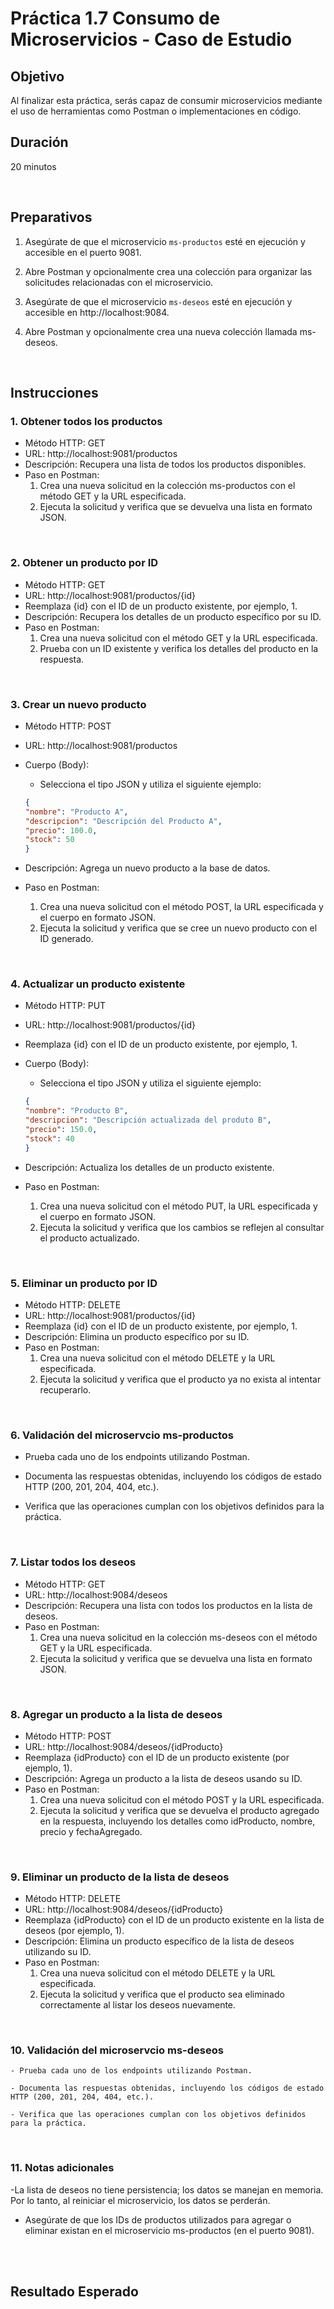 # Práctica 1.7 Consumo de Microservicios - Caso de Estudio

## Objetivo
Al finalizar esta práctica, serás capaz de consumir microservicios mediante el uso de herramientas como Postman o implementaciones en código.  

## Duración
20 minutos

<br/>

## Preparativos

1. Asegúrate de que el microservicio `ms-productos` esté en ejecución y accesible en el puerto 9081.

2. Abre Postman y opcionalmente crea una colección para organizar las solicitudes relacionadas con el microservicio.

3. Asegúrate de que el microservicio `ms-deseos` esté en ejecución y accesible en http://localhost:9084.

4. Abre Postman y opcionalmente crea una nueva colección llamada ms-deseos.

<br/>

## Instrucciones 

### 1. Obtener todos los productos

- Método HTTP: GET
- URL: http://localhost:9081/productos
- Descripción: Recupera una lista de todos los productos disponibles.
- Paso en Postman:
    1. Crea una nueva solicitud en la colección ms-productos con el método GET y la URL especificada.
    2. Ejecuta la solicitud y verifica que se devuelva una lista en formato JSON.

<br/>

### 2. Obtener un producto por ID
- Método HTTP: GET
- URL: http://localhost:9081/productos/{id}
- Reemplaza {id} con el ID de un producto existente, por ejemplo, 1.
- Descripción: Recupera los detalles de un producto específico por su ID.
- Paso en Postman:
    1. Crea una nueva solicitud con el método GET y la URL especificada.
    2. Prueba con un ID existente y verifica los detalles del producto en la respuesta.

<br/>

### 3. Crear un nuevo producto
- Método HTTP: POST
- URL: http://localhost:9081/productos
- Cuerpo (Body):
    - Selecciona el tipo JSON y utiliza el siguiente ejemplo:
    ```json
    {
    "nombre": "Producto A",
    "descripcion": "Descripción del Producto A",
    "precio": 100.0,
    "stock": 50
    }
    ```

- Descripción: Agrega un nuevo producto a la base de datos.
- Paso en Postman:
    1. Crea una nueva solicitud con el método POST, la URL especificada y el cuerpo en formato JSON.
    2. Ejecuta la solicitud y verifica que se cree un nuevo producto con el ID generado.

<br/>

### 4. Actualizar un producto existente
- Método HTTP: PUT
- URL: http://localhost:9081/productos/{id}
- Reemplaza {id} con el ID de un producto existente, por ejemplo, 1.
- Cuerpo (Body):
    - Selecciona el tipo JSON y utiliza el siguiente ejemplo:

    ```json
    {
    "nombre": "Producto B",
    "descripcion": "Descripción actualizada del produto B",
    "precio": 150.0,
    "stock": 40
    }
    ```

- Descripción: Actualiza los detalles de un producto existente.
- Paso en Postman:
    1. Crea una nueva solicitud con el método PUT, la URL especificada y el cuerpo en formato JSON.
    2. Ejecuta la solicitud y verifica que los cambios se reflejen al consultar el producto actualizado.

<br/>

### 5. Eliminar un producto por ID
- Método HTTP: DELETE
- URL: http://localhost:9081/productos/{id}
- Reemplaza {id} con el ID de un producto existente, por ejemplo, 1.
- Descripción: Elimina un producto específico por su ID.
- Paso en Postman:
    1. Crea una nueva solicitud con el método DELETE y la URL especificada.
    2. Ejecuta la solicitud y verifica que el producto ya no exista al intentar recuperarlo.

<br/>

### 6. Validación del microservcio ms-productos

- Prueba cada uno de los endpoints utilizando Postman.

- Documenta las respuestas obtenidas, incluyendo los códigos de estado HTTP (200, 201, 204, 404, etc.).

- Verifica que las operaciones cumplan con los objetivos definidos para la práctica.
 
<br/>


### 7. Listar todos los deseos

- Método HTTP: GET
- URL: http://localhost:9084/deseos
- Descripción: Recupera una lista con todos los productos en la lista de deseos.
- Paso en Postman:
    1. Crea una nueva solicitud en la colección ms-deseos con el método GET y la URL especificada.
    2. Ejecuta la solicitud y verifica que se devuelva una lista en formato JSON.

<br/>

### 8. Agregar un producto a la lista de deseos

- Método HTTP: POST
- URL: http://localhost:9084/deseos/{idProducto}
- Reemplaza {idProducto} con el ID de un producto existente (por ejemplo, 1).
- Descripción: Agrega un producto a la lista de deseos usando su ID.
- Paso en Postman:
    1. Crea una nueva solicitud con el método POST y la URL especificada.
    2. Ejecuta la solicitud y verifica que se devuelva el producto agregado en la respuesta, incluyendo los detalles como idProducto, nombre, precio y fechaAgregado.

<br/>

### 9. Eliminar un producto de la lista de deseos

- Método HTTP: DELETE
- URL: http://localhost:9084/deseos/{idProducto}
- Reemplaza {idProducto} con el ID de un producto existente en la lista de deseos (por ejemplo, 1).
- Descripción: Elimina un producto específico de la lista de deseos utilizando su ID.
- Paso en Postman:
    1. Crea una nueva solicitud con el método DELETE y la URL especificada.
    2. Ejecuta la solicitud y verifica que el producto sea eliminado correctamente al listar los deseos nuevamente.

<br/>

### 10. Validación del microservcio ms-deseos

    - Prueba cada uno de los endpoints utilizando Postman.

    - Documenta las respuestas obtenidas, incluyendo los códigos de estado HTTP (200, 201, 204, 404, etc.).

    - Verifica que las operaciones cumplan con los objetivos definidos para la práctica.

<br/>

### 11. Notas adicionales

-La lista de deseos no tiene persistencia; los datos se manejan en memoria. Por lo tanto, al reiniciar el microservicio, los datos se perderán.

- Asegúrate de que los IDs de productos utilizados para agregar o eliminar existan en el microservicio ms-productos (en el puerto 9081).


<br/>
<br/>

## Resultado Esperado